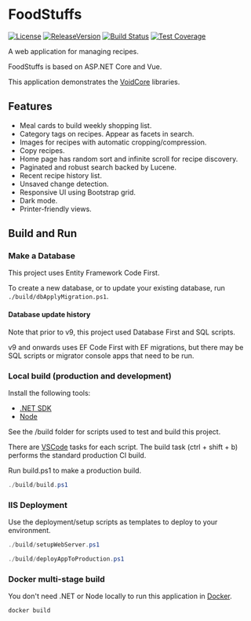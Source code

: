 # FoodStuffs

[![License](https://img.shields.io/github/license/void-type/FoodStuffs.svg)](https://github.com/void-type/FoodStuffs/blob/main/LICENSE.txt)
[![ReleaseVersion](https://img.shields.io/github/release/void-type/FoodStuffs.svg)](https://github.com/void-type/FoodStuffs/releases)
[![Build Status](https://img.shields.io/azure-devops/build/void-type/VoidCore/18/main)](https://dev.azure.com/void-type/VoidCore/_build/latest?definitionId=18&branchName=main)
[![Test Coverage](https://img.shields.io/azure-devops/coverage/void-type/VoidCore/18/main)](https://dev.azure.com/void-type/VoidCore/_build/latest?definitionId=18&branchName=main)

A web application for managing recipes.

FoodStuffs is based on ASP.NET Core and Vue.

This application demonstrates the [VoidCore](https://github.com/void-type/VoidCore) libraries.

## Features

- Meal cards to build weekly shopping list.
- Category tags on recipes. Appear as facets in search.
- Images for recipes with automatic cropping/compression.
- Copy recipes.
- Home page has random sort and infinite scroll for recipe discovery.
- Paginated and robust search backed by Lucene.
- Recent recipe history list.
- Unsaved change detection.
- Responsive UI using Bootstrap grid.
- Dark mode.
- Printer-friendly views.

## Build and Run

### Make a Database

This project uses Entity Framework Code First.

To create a new database, or to update your existing database, run `./build/dbApplyMigration.ps1`.

#### Database update history

Note that prior to v9, this project used Database First and SQL scripts.

v9 and onwards uses EF Code First with EF migrations, but there may be SQL scripts or migrator console apps that need to be run.

### Local build (production and development)

Install the following tools:

- [.NET SDK](https://www.microsoft.com/net/download)
- [Node](https://nodejs.org/en/)

See the /build folder for scripts used to test and build this project.

There are [VSCode](https://code.visualstudio.com/) tasks for each script. The build task (ctrl + shift + b) performs the standard production CI build.

Run build.ps1 to make a production build.

```powershell
./build/build.ps1
```

### IIS Deployment

Use the deployment/setup scripts as templates to deploy to your environment.

```powershell
./build/setupWebServer.ps1

./build/deployAppToProduction.ps1
```

### Docker multi-stage build

You don't need .NET or Node locally to run this application in [Docker](https://www.docker.com/).

```powershell
docker build
```
